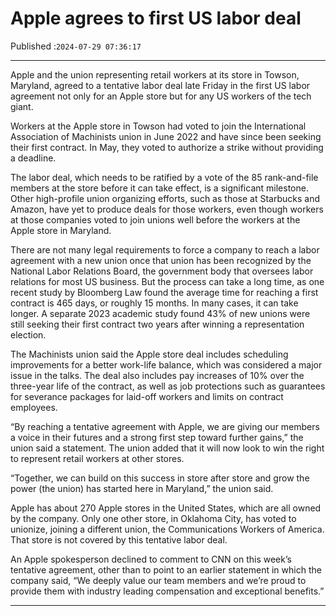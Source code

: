 # Apple agrees to first US labor deal

Published :`2024-07-29 07:36:17`

---

Apple and the union representing retail workers at its store in Towson, Maryland, agreed to a tentative labor deal late Friday in the first US labor agreement not only for an Apple store but for any US workers of the tech giant.

Workers at the Apple store in Towson had voted to join the International Association of Machinists union in June 2022 and have since been seeking their first contract. In May, they voted to authorize a strike without providing a deadline.

The labor deal, which needs to be ratified by a vote of the 85 rank-and-file members at the store before it can take effect, is a significant milestone. Other high-profile union organizing efforts, such as those at Starbucks and Amazon, have yet to produce deals for those workers, even though workers at those companies voted to join unions well before the workers at the Apple store in Maryland.

There are not many legal requirements to force a company to reach a labor agreement with a new union once that union has been recognized by the National Labor Relations Board, the government body that oversees labor relations for most US business. But the process can take a long time, as one recent study by Bloomberg Law found the average time for reaching a first contract is 465 days, or roughly 15 months. In many cases, it can take longer. A separate 2023 academic study found 43% of new unions were still seeking their first contract two years after winning a representation election.

The Machinists union said the Apple store deal includes scheduling improvements for a better work-life balance, which was considered a major issue in the talks. The deal also includes pay increases of 10% over the three-year life of the contract, as well as job protections such as guarantees for severance packages for laid-off workers and limits on contract employees.

“By reaching a tentative agreement with Apple, we are giving our members a voice in their futures and a strong first step toward further gains,” the union said a statement. The union added that it will now look to win the right to represent retail workers at other stores.

“Together, we can build on this success in store after store and grow the power (the union) has started here in Maryland,” the union said.

Apple has about 270 Apple stores in the United States, which are all owned by the company. Only one other store, in Oklahoma City, has voted to unionize, joining a different union, the Communications Workers of America. That store is not covered by this tentative labor deal.

An Apple spokesperson declined to comment to CNN on this week’s tentative agreement, other than to point to an earlier statement in which the company said, “We deeply value our team members and we’re proud to provide them with industry leading compensation and exceptional benefits.”

---

